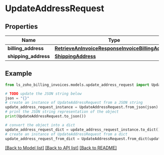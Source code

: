 # UpdateAddressRequest


## Properties

Name | Type | Description | Notes
------------ | ------------- | ------------- | -------------
**billing_address** | [**RetrieveAnInvoiceResponseInvoiceBillingAddress**](RetrieveAnInvoiceResponseInvoiceBillingAddress.md) |  | [optional] 
**shipping_address** | [**ShippingAddress**](ShippingAddress.md) |  | [optional] 

## Example

```python
from ls_zoho_billing_invoices.models.update_address_request import UpdateAddressRequest

# TODO update the JSON string below
json = "{}"
# create an instance of UpdateAddressRequest from a JSON string
update_address_request_instance = UpdateAddressRequest.from_json(json)
# print the JSON string representation of the object
print(UpdateAddressRequest.to_json())

# convert the object into a dict
update_address_request_dict = update_address_request_instance.to_dict()
# create an instance of UpdateAddressRequest from a dict
update_address_request_from_dict = UpdateAddressRequest.from_dict(update_address_request_dict)
```
[[Back to Model list]](../README.md#documentation-for-models) [[Back to API list]](../README.md#documentation-for-api-endpoints) [[Back to README]](../README.md)


